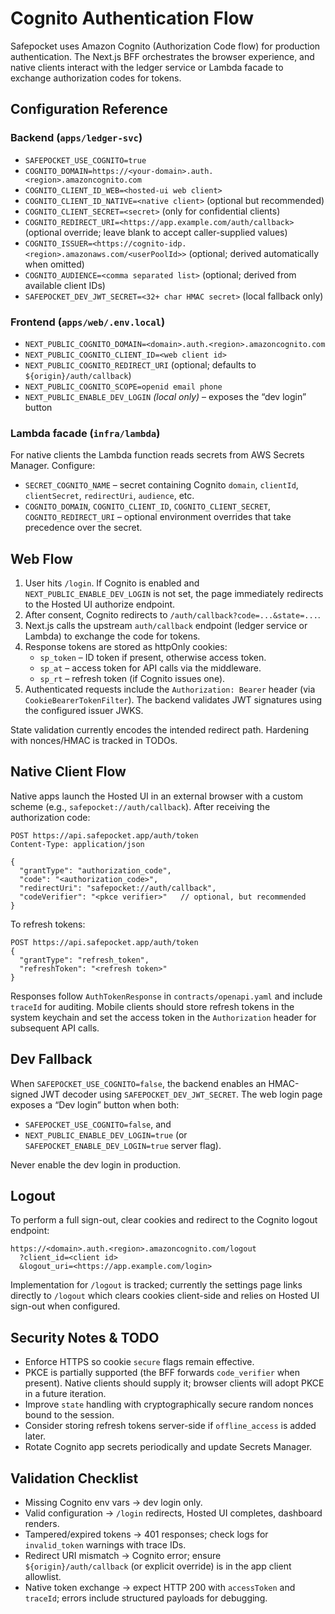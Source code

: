 # Cognito Authentication Flow

Safepocket uses Amazon Cognito (Authorization Code flow) for production authentication. The Next.js BFF orchestrates the browser experience, and native clients interact with the ledger service or Lambda facade to exchange authorization codes for tokens.

## Configuration Reference

### Backend (`apps/ledger-svc`)
- `SAFEPOCKET_USE_COGNITO=true`
- `COGNITO_DOMAIN=https://<your-domain>.auth.<region>.amazoncognito.com`
- `COGNITO_CLIENT_ID_WEB=<hosted-ui web client>`
- `COGNITO_CLIENT_ID_NATIVE=<native client>` (optional but recommended)
- `COGNITO_CLIENT_SECRET=<secret>` (only for confidential clients)
- `COGNITO_REDIRECT_URI=<https://app.example.com/auth/callback>` (optional override; leave blank to accept caller-supplied values)
- `COGNITO_ISSUER=<https://cognito-idp.<region>.amazonaws.com/<userPoolId>>` (optional; derived automatically when omitted)
- `COGNITO_AUDIENCE=<comma separated list>` (optional; derived from available client IDs)
- `SAFEPOCKET_DEV_JWT_SECRET=<32+ char HMAC secret>` (local fallback only)

### Frontend (`apps/web/.env.local`)
- `NEXT_PUBLIC_COGNITO_DOMAIN=<domain>.auth.<region>.amazoncognito.com`
- `NEXT_PUBLIC_COGNITO_CLIENT_ID=<web client id>`
- `NEXT_PUBLIC_COGNITO_REDIRECT_URI` (optional; defaults to `${origin}/auth/callback`)
- `NEXT_PUBLIC_COGNITO_SCOPE=openid email phone`
- `NEXT_PUBLIC_ENABLE_DEV_LOGIN` *(local only)* – exposes the “dev login” button

### Lambda facade (`infra/lambda`)

For native clients the Lambda function reads secrets from AWS Secrets Manager. Configure:

- `SECRET_COGNITO_NAME` – secret containing Cognito `domain`, `clientId`, `clientSecret`, `redirectUri`, `audience`, etc.
- `COGNITO_DOMAIN`, `COGNITO_CLIENT_ID`, `COGNITO_CLIENT_SECRET`, `COGNITO_REDIRECT_URI` – optional environment overrides that take precedence over the secret.

## Web Flow

1. User hits `/login`. If Cognito is enabled and `NEXT_PUBLIC_ENABLE_DEV_LOGIN` is not set, the page immediately redirects to the Hosted UI authorize endpoint.
2. After consent, Cognito redirects to `/auth/callback?code=...&state=...`.
3. Next.js calls the upstream `auth/callback` endpoint (ledger service or Lambda) to exchange the code for tokens.
4. Response tokens are stored as httpOnly cookies:
   - `sp_token` – ID token if present, otherwise access token.
   - `sp_at` – access token for API calls via the middleware.
   - `sp_rt` – refresh token (if Cognito issues one).
5. Authenticated requests include the `Authorization: Bearer` header (via `CookieBearerTokenFilter`). The backend validates JWT signatures using the configured issuer JWKS.

State validation currently encodes the intended redirect path. Hardening with nonces/HMAC is tracked in TODOs.

## Native Client Flow

Native apps launch the Hosted UI in an external browser with a custom scheme (e.g., `safepocket://auth/callback`). After receiving the authorization code:

```
POST https://api.safepocket.app/auth/token
Content-Type: application/json

{
  "grantType": "authorization_code",
  "code": "<authorization_code>",
  "redirectUri": "safepocket://auth/callback",
  "codeVerifier": "<pkce verifier>"   // optional, but recommended
}
```

To refresh tokens:

```
POST https://api.safepocket.app/auth/token
{
  "grantType": "refresh_token",
  "refreshToken": "<refresh token>"
}
```

Responses follow `AuthTokenResponse` in `contracts/openapi.yaml` and include `traceId` for auditing. Mobile clients should store refresh tokens in the system keychain and set the access token in the `Authorization` header for subsequent API calls.

## Dev Fallback

When `SAFEPOCKET_USE_COGNITO=false`, the backend enables an HMAC-signed JWT decoder using `SAFEPOCKET_DEV_JWT_SECRET`. The web login page exposes a “Dev login” button when both:

- `SAFEPOCKET_USE_COGNITO=false`, and
- `NEXT_PUBLIC_ENABLE_DEV_LOGIN=true` (or `SAFEPOCKET_ENABLE_DEV_LOGIN=true` server flag).

Never enable the dev login in production.

## Logout

To perform a full sign-out, clear cookies and redirect to the Cognito logout endpoint:

```
https://<domain>.auth.<region>.amazoncognito.com/logout
  ?client_id=<client id>
  &logout_uri=<https://app.example.com/login>
```

Implementation for `/logout` is tracked; currently the settings page links directly to `/logout` which clears cookies client-side and relies on Hosted UI sign-out when configured.

## Security Notes & TODO

- Enforce HTTPS so cookie `secure` flags remain effective.
- PKCE is partially supported (the BFF forwards `code_verifier` when present). Native clients should supply it; browser clients will adopt PKCE in a future iteration.
- Improve `state` handling with cryptographically secure random nonces bound to the session.
- Consider storing refresh tokens server-side if `offline_access` is added later.
- Rotate Cognito app secrets periodically and update Secrets Manager.

## Validation Checklist

- Missing Cognito env vars → dev login only.
- Valid configuration → `/login` redirects, Hosted UI completes, dashboard renders.
- Tampered/expired tokens → 401 responses; check logs for `invalid_token` warnings with trace IDs.
- Redirect URI mismatch → Cognito error; ensure `${origin}/auth/callback` (or explicit override) is in the app client allowlist.
- Native token exchange → expect HTTP 200 with `accessToken` and `traceId`; errors include structured payloads for debugging.
